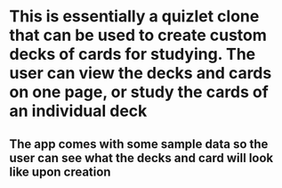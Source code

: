 # This is essentially a quizlet clone that can be used to create custom decks of cards for studying. The user can view the decks and cards on one page, or study the cards of an individual deck

## The app comes with some sample data so the user can see what the decks and card will look like upon creation


